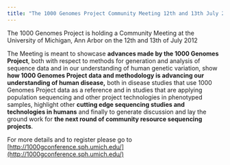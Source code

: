 ```yaml
---
title: "The 1000 Genomes Project Community Meeting 12th and 13th July 2012"
---
```


The 1000 Genomes Project is holding a Community Meeting at the University of Michigan, Ann Arbor on the 12th and 13th of July 2012

The Meeting is meant to showcase **advances made by the 1000 Genomes Project**, both with respect to methods for generation and analysis of sequence data and in our understanding of human genetic variation, show **how 1000 Genomes Project data and methodology is advancing our understanding of human disease,** both in disease studies that use 1000 Genomes Project data as a reference and in studies that are applying population sequencing and other project technologies in phenotyped samples, highlight other **cutting edge sequencing studies and technologies in humans** and finally to generate discussion and lay the ground work for **the next round of community resource sequencing projects**.

For more details and to register please go to [http://1000gconference.sph.umich.edu/](http://1000gconference.sph.umich.edu/)  
 
